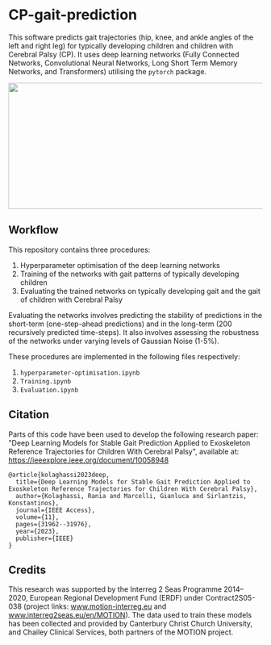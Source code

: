 # CP-gait-prediction

This software predicts gait trajectories (hip, knee, and ankle angles of the left and right leg) for typically developing children and children with Cerebral Palsy (CP). It uses deep learning networks (Fully Connected Networks, Convolutional Neural Networks, Long Short Term Memory Networks, and Transformers) utilising the `pytorch` package.

<img src="https://github.com/rkolaghassi/CP-gait-prediction/assets/46927648/2e2c5d7d-ac45-446a-9fa3-bf14ac19d129"  width="600" height="250">

## Workflow

This repository contains three procedures:

1. Hyperparameter optimisation of the deep learning networks 
2. Training of the networks with gait patterns of typically developing children 
3. Evaluating the trained networks on typically developing gait and the gait of children with Cerebral Palsy

Evaluating the networks involves predicting the stability of predictions in the short-term (one-step-ahead predictions) and in the long-term (200 recursively predicted time-steps). It also involves assessing the robustness of the networks under varying levels of Gaussian Noise (1-5%).

These procedures are implemented in the following files respectively:

1. `hyperparameter-optimisation.ipynb`
2. `Training.ipynb`
3. `Evaluation.ipynb`


## Citation 
Parts of this code have been used to develop the following research paper: "Deep Learning Models for Stable Gait Prediction Applied to Exoskeleton Reference Trajectories for Children With Cerebral Palsy", available at: https://ieeexplore.ieee.org/document/10058948

```
@article{kolaghassi2023deep,
  title={Deep Learning Models for Stable Gait Prediction Applied to Exoskeleton Reference Trajectories for Children With Cerebral Palsy},
  author={Kolaghassi, Rania and Marcelli, Gianluca and Sirlantzis, Konstantinos},
  journal={IEEE Access},
  volume={11},
  pages={31962--31976},
  year={2023},
  publisher={IEEE}
}
```

## Credits
This research was supported by the Interreg 2 Seas Programme 2014–2020, European Regional Development Fund (ERDF) under Contract2S05-038 (project links: www.motion-interreg.eu and www.interreg2seas.eu/en/MOTION). The data used to train these models has been collected and provided by Canterbury Christ Church University, and Chailey Clinical Services, both partners of the MOTION project. 

